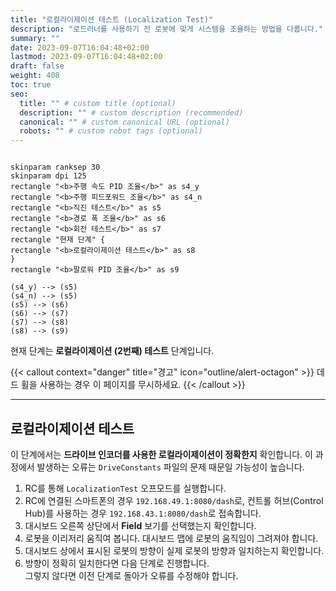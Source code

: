 ```yaml
---
title: "로컬라이제이션 테스트 (Localization Test)"
description: "로드러너를 사용하기 전 로봇에 맞게 시스템을 조율하는 방법을 다룹니다."
summary: ""
date: 2023-09-07T16:04:48+02:00
lastmod: 2023-09-07T16:04:48+02:00
draft: false
weight: 408
toc: true
seo:
  title: "" # custom title (optional)
  description: "" # custom description (recommended)
  canonical: "" # custom canonical URL (optional)
  robots: "" # custom robot tags (optional)
---
```


```kroki {type=PlantUML}

skinparam ranksep 30
skinparam dpi 125
rectangle "<b>주행 속도 PID 조율</b>" as s4_y
rectangle "<b>주행 피드포워드 조율</b>" as s4_n
rectangle "<b>직진 테스트</b>" as s5
rectangle "<b>경로 폭 조율</b>" as s6
rectangle "<b>회전 테스트</b>" as s7
rectangle "현재 단계" {
rectangle "<b>로컬라이제이션 테스트</b>" as s8
}
rectangle "<b>팔로워 PID 조율</b>" as s9

(s4_y) --> (s5)
(s4_n) --> (s5)
(s5) --> (s6)
(s6) --> (s7)
(s7) --> (s8)
(s8) --> (s9)
```
현재 단계는 **로컬라이제이션 (2번째) 테스트** 단계입니다.

{{< callout context="danger" title="경고" icon="outline/alert-octagon" >}}
데드 휠을 사용하는 경우 이 페이지를 무시하세요.
{{< /callout >}}

---

## 로컬라이제이션 테스트

이 단계에서는 **드라이브 인코더를 사용한 로컬라이제이션이 정확한지** 확인합니다. 이 과정에서 발생하는 오류는 `DriveConstants` 파일의 문제 때문일 가능성이 높습니다.

1. RC를 통해 `LocalizationTest` 오프모드를 실행합니다.
2. RC에 연결된 스마트폰의 경우 `192.168.49.1:8080/dash`로, 컨트롤 허브(Control Hub)를 사용하는 경우 `192.168.43.1:8080/dash`로 접속합니다.
3. 대시보드 오른쪽 상단에서 **Field** 보기를 선택했는지 확인합니다.
4. 로봇을 이리저리 움직여 봅니다. 대시보드 맵에 로봇의 움직임이 그려져야 합니다.
5. 대시보드 상에서 표시된 로봇의 방향이 실제 로봇의 방향과 일치하는지 확인합니다.
6. 방향이 정확히 일치한다면 다음 단계로 진행합니다.  
   그렇지 않다면 이전 단계로 돌아가 오류를 수정해야 합니다.